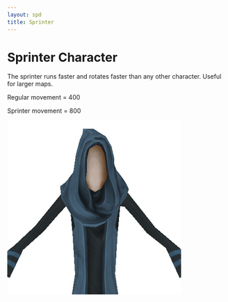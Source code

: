 ```yaml
---
layout: spd
title: Sprinter
---
```


# Sprinter Character

The sprinter runs faster and rotates faster than any other character. Useful for larger maps.

Regular movement = 400

Sprinter movement = 800

<img src="/assets/images/spd/character-sprinter.jpg" width="400" height="400">
